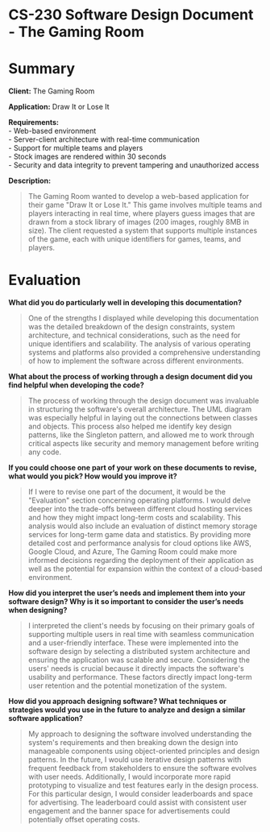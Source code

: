 # CS-230 Software Design Document - The Gaming Room

# Summary

**Client:** The Gaming Room
  
**Application:** Draw It or Lose It
  
**Requirements:**  
    - Web-based environment  
		- Server-client architecture with real-time communication  
    - Support for multiple teams and players  
    - Stock images are rendered within 30 seconds  
    - Security and data integrity to prevent tampering and unauthorized access 
		
**Description:**  
>The Gaming Room wanted to develop a web-based application for their game "Draw It or Lose It." This game involves multiple teams and players interacting in real time, where players guess images that are drawn from a stock library of images (200 images, roughly 8MB in size). The client requested a system that supports multiple instances of the game, each with unique identifiers for games, teams, and players. 

# Evaluation
**What did you do particularly well in developing this documentation?**  
	
>One of the strengths I displayed while developing this documentation was the detailed breakdown of the design constraints, system architecture, and technical considerations, such as the need for unique identifiers and scalability. The analysis of various operating systems and platforms also provided a comprehensive understanding of how to implement the software across different environments. 

**What about the process of working through a design document did you find helpful when developing the code?**  

>The process of working through the design document was invaluable in structuring the software's overall architecture. The UML diagram was especially helpful in laying out the connections between classes and objects. This process also helped me identify key design patterns, like the Singleton pattern, and allowed me to work through critical aspects like security and memory management before writing any code. 

**If you could choose one part of your work on these documents to revise, what would you pick? How would you improve it?**  

>If I were to revise one part of the document, it would be the "Evaluation" section concerning operating platforms. I would delve deeper into the trade-offs between different cloud hosting services and how they might impact long-term costs and scalability. This analysis would also include an evaluation of distinct memory storage services for long-term game data and statistics. By providing more detailed cost and performance analysis for cloud options like AWS, Google Cloud, and Azure, The Gaming Room could make more informed decisions regarding the deployment of their application as well as the potential for expansion within the context of a cloud-based environment. 

**How did you interpret the user’s needs and implement them into your software design? Why is it so important to consider the user’s needs when designing?**

>I interpreted the client's needs by focusing on their primary goals of supporting multiple users in real time with seamless communication and a user-friendly interface. These were implemented into the software design by selecting a distributed system architecture and ensuring the application was scalable and secure. Considering the users' needs is crucial because it directly impacts the software's usability and performance. These factors directly impact long-term user retention and the potential monetization of the system.

**How did you approach designing software? What techniques or strategies would you use in the future to analyze and design a similar software application?**

>My approach to designing the software involved understanding the system's requirements and then breaking down the design into manageable components using object-oriented principles and design patterns. In the future, I would use iterative design patterns with frequent feedback from stakeholders to ensure the software evolves with user needs. Additionally, I would incorporate more rapid prototyping to visualize and test features early in the design process. For this particular design, I would consider leaderboards and space for advertising. The leaderboard could assist with consistent user engagement and the banner space for advertisements could potentially offset operating costs. 
